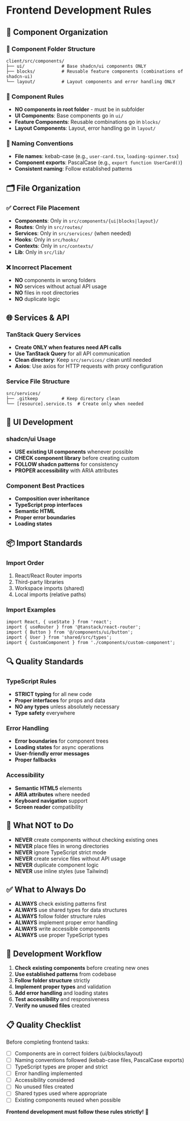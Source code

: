 # Frontend Development Rules

## 🎯 Component Organization

### 📁 Component Folder Structure
```
client/src/components/
├── ui/              # Base shadcn/ui components ONLY
├── blocks/          # Reusable feature components (combinations of shadcn-ui)
└── layout/          # Layout components and error handling ONLY
```

### 🔧 Component Rules
- **NO components in root folder** - must be in subfolder
- **UI Components**: Base components go in `ui/`
- **Feature Components**: Reusable combinations go in `blocks/`
- **Layout Components**: Layout, error handling go in `layout/`

### 📝 Naming Conventions
- **File names**: kebab-case (e.g., `user-card.tsx`, `loading-spinner.tsx`)
- **Component exports**: PascalCase (e.g., `export function UserCard()`)
- **Consistent naming**: Follow established patterns

## 🗂️ File Organization

### ✅ Correct File Placement
- **Components**: Only in `src/components/{ui|blocks|layout}/`
- **Routes**: Only in `src/routes/`
- **Services**: Only in `src/services/` (when needed)
- **Hooks**: Only in `src/hooks/`
- **Contexts**: Only in `src/contexts/`
- **Lib**: Only in `src/lib/`

### ❌ Incorrect Placement
- **NO** components in wrong folders
- **NO** services without actual API usage
- **NO** files in root directories
- **NO** duplicate logic

## 🌐 Services & API

### TanStack Query Services
- **Create ONLY when features need API calls**
- **Use TanStack Query** for all API communication
- **Clean directory**: Keep `src/services/` clean until needed
- **Axios**: Use axios for HTTP requests with proxy configuration

### Service File Structure
```
src/services/
├── .gitkeep         # Keep directory clean
└── [resource].service.ts  # Create only when needed
```

## 🎨 UI Development

### shadcn/ui Usage
- **USE existing UI components** whenever possible
- **CHECK component library** before creating custom
- **FOLLOW shadcn patterns** for consistency
- **PROPER accessibility** with ARIA attributes

### Component Best Practices
- **Composition over inheritance**
- **TypeScript prop interfaces**
- **Semantic HTML**
- **Proper error boundaries**
- **Loading states**

## 📦 Import Standards

### Import Order
1. React/React Router imports
2. Third-party libraries
3. Workspace imports (shared)
4. Local imports (relative paths)

### Import Examples
```tsx
import React, { useState } from 'react';
import { useRouter } from '@tanstack/react-router';
import { Button } from '@/components/ui/button';
import { User } from 'shared/src/types';
import { CustomComponent } from './components/custom-component';
```

## 🔍 Quality Standards

### TypeScript Rules
- **STRICT typing** for all new code
- **Proper interfaces** for props and data
- **NO any types** unless absolutely necessary
- **Type safety** everywhere

### Error Handling
- **Error boundaries** for component trees
- **Loading states** for async operations
- **User-friendly error messages**
- **Proper fallbacks**

### Accessibility
- **Semantic HTML5** elements
- **ARIA attributes** where needed
- **Keyboard navigation** support
- **Screen reader** compatibility

## 🛑 What NOT to Do

- **NEVER** create components without checking existing ones
- **NEVER** place files in wrong directories
- **NEVER** ignore TypeScript strict mode
- **NEVER** create service files without API usage
- **NEVER** duplicate component logic
- **NEVER** use inline styles (use Tailwind)

## ✅ What to Always Do

- **ALWAYS** check existing patterns first
- **ALWAYS** use shared types for data structures
- **ALWAYS** follow folder structure rules
- **ALWAYS** implement proper error handling
- **ALWAYS** write accessible components
- **ALWAYS** use proper TypeScript types

## 🚀 Development Workflow

1. **Check existing components** before creating new ones
2. **Use established patterns** from codebase
3. **Follow folder structure** strictly
4. **Implement proper types** and validation
5. **Add error handling** and loading states
6. **Test accessibility** and responsiveness
7. **Verify no unused files** created

## 📋 Quality Checklist

Before completing frontend tasks:
- [ ] Components are in correct folders (ui/blocks/layout)
- [ ] Naming conventions followed (kebab-case files, PascalCase exports)
- [ ] TypeScript types are proper and strict
- [ ] Error handling implemented
- [ ] Accessibility considered
- [ ] No unused files created
- [ ] Shared types used where appropriate
- [ ] Existing components reused when possible

**Frontend development must follow these rules strictly!** 🚀